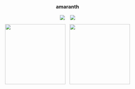 <h3 align="center"> amaranth</h3>
<p align="center"> 
<a href="https://auzers.github.io/notes/" target="_blank"><img  align=center src="https://img.shields.io/badge/Blog-amaranth的叶栈漫谈-%231677ff?style=social"/></a>&emsp;
<a href="https://auzers.github.io/notes/assets/images/wechat.jpg" target="_blank"><img  align=center src="https://img.shields.io/badge/Wechat-👋-%231677ff?style=social"/></a>
</p>
<div align="center">
  <img height="200px" style="margin-right: 10px;" src="https://github-readme-stats.vercel.app/api?username=Auzers&locale=en&line_height=33&show_icons=true&hide=&theme=&rank_icon=github&custom_title=Data"/>
  <img height="200px" src="https://github-readme-stats.vercel.app/api/top-langs/?username=Auzers&locale=en&line_height=33&theme=&langs_count=5"/>
</div>
